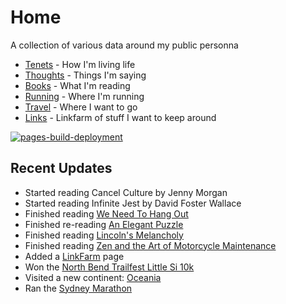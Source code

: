 # Home

A collection of various data around my public personna

* [Tenets](tenets.md) - How I'm living life
* [Thoughts](thoughts.md) - Things I'm saying
* [Books](books.md) - What I'm reading
* [Running](running.md) - Where I'm running
* [Travel](travel.md) - Where I want to go
* [Links](links.md) - Linkfarm of stuff I want to keep around


[![pages-build-deployment](https://github.com/dubrie/dubrie.github.io/actions/workflows/pages/pages-build-deployment/badge.svg?branch=gh-pages)](https://github.com/dubrie/dubrie.github.io/actions/workflows/pages/pages-build-deployment)


## Recent Updates
* Started reading Cancel Culture by Jenny Morgan
* Started reading Infinite Jest by David Foster Wallace
* Finished reading [We Need To Hang Out](archive/books/we-need-to-hang-out.md)
* Finished re-reading [An Elegant Puzzle](archive/books/an-elegant-puzzle.md)
* Finished reading [Lincoln's Melancholy](archive/books/lincolns-melancholy.md)
* Finished reading [Zen and the Art of Motorcycle Maintenance](archive/books/zen-and-the-art-of-motorcycle-maintenance.md)
* Added a [LinkFarm](links.md) page
* Won the [North Bend Trailfest Little Si 10k](running.md) 
* Visited a new continent: [Oceania](travel.md)
* Ran the [Sydney Marathon](running.md)
